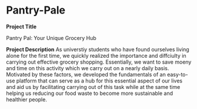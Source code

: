 # Pantry-Pale

**Project Title**

Pantry Pal: Your Unique Grocery Hub


**Project Description**
As universtiy students who have found ourselves living alone for the first time, we quickly realized the importance and diffciulty in carrying out effective grocery shopping. Essentially, we want to save moeny and time on this activity which we carry out on a nearly daily basis. Motivated by these factors, we developed the fundamentals of an easy-to-use platform that can serve as a hub for this essential aspect of our lives and aid us by facilitating carrying out of this task while at the same time helping us reducing our food waste to become more sustainable and healthier people.  
